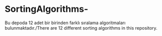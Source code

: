# SortingAlgorithms-
Bu depoda 12 adet bir birinden farklı sıralama algoritmaları bulunmaktadır./There are 12 different sorting algorithms in this repository.
